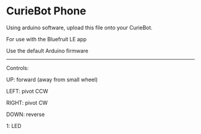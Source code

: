 # CurieBot Phone

Using arduino software, upload this file onto your CurieBot.

For use with the Bluefruit LE app

Use the default Arduino firmware

---

Controls:

UP: forward (away from small wheel)

LEFT: pivot CCW

RIGHT: pivot CW

DOWN: reverse

1: LED
